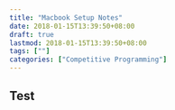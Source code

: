 ```yaml
---
title: "Macbook Setup Notes"
date: 2018-01-15T13:39:50+08:00
draft: true
lastmod: 2018-01-15T13:39:50+08:00
tags: [""]
categories: ["Competitive Programming"]
---
```


## Test